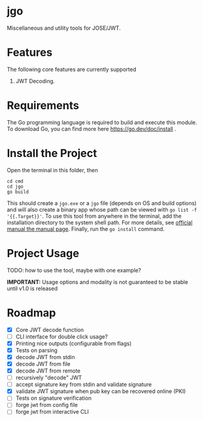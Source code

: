# jgo
Miscellaneous and utility tools for JOSE/JWT.

# Features
The following core features are currently supported
1. JWT Decoding.

# Requirements
The Go programming language is required to build and execute this module. To download Go, you can find more here https://go.dev/doc/install .

# Install the Project
Open the terminal in this folder, then

    cd cmd
    cd jgo
    go build

This should create a `jgo.exe` or a `jgo` file (depends on OS and build options) and will also create a binary app whose path can be viewed with `go list -f '{{.Target}}'`.
To use this tool from anywhere in the terminal, add the installation directory to the system shell path. For more details, see [official manual the manual page](https://go.dev/doc/tutorial/compile-install).
Finally, run the `go install` command.

# Project Usage
TODO: how to use the tool, maybe with one example?

**IMPORTANT:** Usage options and modality is not guaranteed to be stable until v1.0 is released 

# Roadmap
- [x] Core JWT decode function
- [ ] CLI interface for double click usage?
- [x] Printing nice outputs (configurable from flags)
- [x] Tests on parsing
- [x] decode JWT from stdin
- [x] decode JWT from file
- [x] decode JWT from remote
- [ ] recursively "decode" JWT
- [ ] accept signature key from stdin and validate signature
- [x] validate JWT signature when pub key can be recovered online (PKI)
- [ ] Tests on signature verification
- [ ] forge jwt from config file
- [ ] forge jwt from interactive CLI

